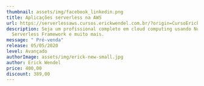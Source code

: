 ```yaml
---
thumbnail: assets/img/facebook_linkedin.png
title: Aplicações serverless na AWS
url: https://serverlessaws.cursos.erickwendel.com.br/?origin=CursoErickWendel
description: Seja um profissional completo em cloud computing usando Node.js,
  Serverless Framework e muito mais.
message: " Pré-venda"
release: 05/05/2020
level: Avançado
authorImage: assets/img/erick-new-small.jpg
author: Erick Wendel
price: 400,00
discount: 389,00
---
```

